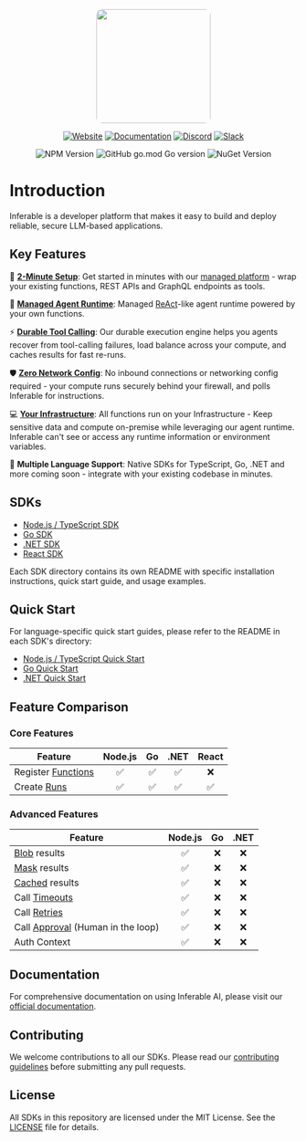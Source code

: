 <p align="center">
  <img src="https://a.inferable.ai/logo-hex.png" width="200" style="border-radius: 10px" />
</p>

<div align="center">

[![Website](https://img.shields.io/badge/website-inferable.ai-blue)](https://inferable.ai) [![Documentation](https://img.shields.io/badge/docs-inferable.ai-brightgreen)](https://docs.inferable.ai/) [![Discord](https://img.shields.io/badge/community-Discord-blue)](https://go.inferable.ai/discord) [![Slack](https://img.shields.io/badge/enterprise-Slack-blue)](https://go.inferable.ai/slack)

![NPM Version](https://img.shields.io/npm/v/inferable?color=32CD32) ![GitHub go.mod Go version](https://img.shields.io/github/go-mod/go-version/inferablehq/inferable?filename=sdk-go%2Fgo.mod&color=32CD32) ![NuGet Version](https://img.shields.io/nuget/v/inferable?color=32CD32)

</div>

# Introduction

Inferable is a developer platform that makes it easy to build and deploy reliable, secure LLM-based applications.

## Key Features

🚀 **[2-Minute Setup](https://docs.inferable.ai/pages/quick-start)**: Get started in minutes with our [managed platform](https://app.inferable.ai) - wrap your existing functions, REST APIs and GraphQL endpoints as tools.

🤖 **[Managed Agent Runtime](https://docs.inferable.ai/pages/runs)**: Managed [ReAct](https://www.promptingguide.ai/techniques/react)-like agent runtime powered by your own functions.

⚡️ **[Durable Tool Calling](https://docs.inferable.ai/pages/functions)**: Our durable execution engine helps you agents recover from tool-calling failures, load balance across your compute, and caches results for fast re-runs.

🛡️ **[Zero Network Config](https://docs.inferable.ai/pages/no-incoming-connections)**: No inbound connections or networking config required - your compute runs securely behind your firewall, and polls Inferable for instructions.

💻 **[Your Infrastructure](https://docs.inferable.ai/pages/on-premise)**: All functions run on your Infrastructure - Keep sensitive data and compute on-premise while leveraging our agent runtime. Inferable can't see or access any runtime information or environment variables.

🔌 **Multiple Language Support**: Native SDKs for TypeScript, Go, .NET and more coming soon - integrate with your existing codebase in minutes.

## SDKs

- [Node.js / TypeScript SDK](./sdk-node/README.md)
- [Go SDK](./sdk-go/README.md)
- [.NET SDK](./sdk-dotnet/README.md)
- [React SDK](./sdk-react/README.md)

Each SDK directory contains its own README with specific installation instructions, quick start guide, and usage examples.

## Quick Start

For language-specific quick start guides, please refer to the README in each SDK's directory:

- [Node.js / TypeScript Quick Start](./sdk-node/README.md#quick-start)
- [Go Quick Start](./sdk-go/README.md#quick-start)
- [.NET Quick Start](./sdk-dotnet/README.md#quick-start)

## Feature Comparison

### Core Features

| Feature                                                         | Node.js | Go  | .NET | React |
| --------------------------------------------------------------- | :-----: | :-: | :--: | :---: |
| Register [Functions](https://docs.inferable.ai/pages/functions) |   ✅    | ✅  |  ✅  |   ❌  |
| Create [Runs](https://docs.inferable.ai/pages/runs)             |   ✅    | ✅  |  ✅  |   ✅  |

### Advanced Features

| Feature                                                                                                  | Node.js | Go  | .NET |
| -------------------------------------------------------------------------------------------------------- | :-----: | :-: | :--: |
| [Blob](https://docs.inferable.ai/pages/functions#blob) results                                           |   ✅    | ❌  |  ❌  |
| [Mask](https://docs.inferable.ai/pages/functions#masked) results                                         |   ✅    | ❌  |  ❌  |
| [Cached](https://docs.inferable.ai/pages/functions#config-cache) results                                 |   ✅    | ❌  |  ❌  |
| Call [Timeouts](https://docs.inferable.ai/pages/functions#config-timeoutseconds)                         |   ✅    | ❌  |  ❌  |
| Call [Retries](https://docs.inferable.ai/pages/functions#config-retrycountonstall)                       |   ✅    | ❌  |  ❌  |
| Call [Approval](https://docs.inferable.ai/pages/functions#config-requiresapproval) (Human in the loop)   |   ✅    | ❌  |  ❌  |
| Auth Context                                                                                             |   ✅    | ❌  |  ❌  |

## Documentation

For comprehensive documentation on using Inferable AI, please visit our [official documentation](https://docs.inferable.ai/).

## Contributing

We welcome contributions to all our SDKs. Please read our [contributing guidelines](./CONTRIBUTING.md) before submitting any pull requests.

## License

All SDKs in this repository are licensed under the MIT License. See the [LICENSE](./LICENSE) file for details.
